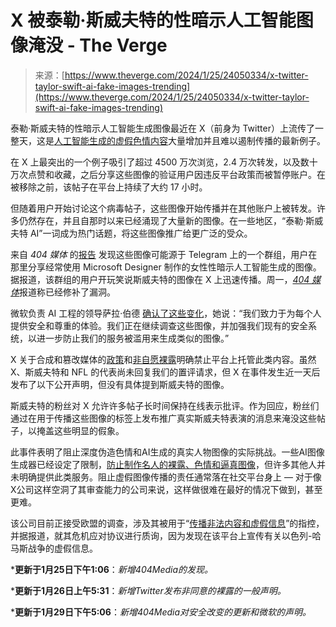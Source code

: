 <!--yml

分类：未分类

日期：2024-05-27 15:11:50

-->

# X 被泰勒·斯威夫特的性暗示人工智能图像淹没 - The Verge

> 来源：[https://www.theverge.com/2024/1/25/24050334/x-twitter-taylor-swift-ai-fake-images-trending](https://www.theverge.com/2024/1/25/24050334/x-twitter-taylor-swift-ai-fake-images-trending)

泰勒·斯威夫特的性暗示人工智能生成图像最近在 X（前身为 Twitter）上流传了一整天，这是[人工智能生成的虚假色情内容](/2023/11/6/23948366/sextortion-is-increasing-amid-rise-in-ai-generated-nudes)大量增加并且难以遏制传播的最新例子。

在 X 上最突出的一个例子吸引了超过 4500 万次浏览，2.4 万次转发，以及数十万次点赞和收藏，之后分享这些图像的验证用户因违反平台政策而被暂停账户。在被移除之前，该帖子在平台上持续了大约 17 小时。

但随着用户开始讨论这个病毒帖子，这些图像开始传播并在其他账户上被转发。许多仍然存在，并且自那时以来已经涌现了大量新的图像。在一些地区，“泰勒·斯威夫特 AI”一词成为热门话题，将这些图像推广给更广泛的受众。

来自 *404 媒体* 的[报告](https://www.404media.co/ai-generated-taylor-swift-porn-twitter/) 发现这些图像可能源于 Telegram 上的一个群组，用户在那里分享经常使用 Microsoft Designer 制作的女性性暗示人工智能生成的图像。据报道，该群组的用户开玩笑说斯威夫特的图像在 X 上迅速传播。周一，[*404 媒体*](https://www.404media.co/microsoft-closes-loophole-that-created-ai-porn-of-taylor-swift/)报道称已经修补了漏洞。

微软负责 AI 工程的领导萨拉·伯德 [确认了这些变化](/e/23818983)，她说：“我们致力于为每个人提供安全和尊重的体验。我们正在继续调查这些图像，并加强我们现有的安全系统，以进一步防止我们的服务被滥用来生成类似的图像。”

X 关于合成和篡改媒体的[政策](https://help.twitter.com/en/rules-and-policies/manipulated-media)和[非自愿裸露](https://help.twitter.com/en/rules-and-policies/intimate-media)明确禁止平台上托管此类内容。虽然 X、斯威夫特和 NFL 的代表尚未回复我们的置评请求，但 X 在事件发生近一天后发布了以下公开声明，但没有具体提到斯威夫特的图像。

斯威夫特的粉丝对 X 允许许多帖子长时间保持在线表示批评。作为回应，粉丝们通过在用于传播这些图像的标签上发布推广真实斯威夫特表演的消息来淹没这些帖子，以掩盖这些明显的假象。

此事件表明了阻止深度伪造色情和AI生成的真实人物图像的实际挑战。一些AI图像生成器已经设定了限制，[防止制作名人的裸露、色情和逼真图像](/2022/11/24/23476622/ai-image-generator-stable-diffusion-version-2-nsfw-artists-data-changes)，但许多其他人并未明确提供此类服务。阻止虚假图像传播的责任通常落在社交平台身上 — 对于像X公司这样空洞了其审查能力的公司来说，这样做很难在最好的情况下做到，甚至更难。

该公司目前正接受欧盟的调查，涉及其被用于“[传播非法内容和虚假信息](/2023/10/12/23914862/eu-x-elon-musk-european-commission-probe-dsa-digital-services-act-hamas-israel)”的指控，并据报道，就其危机应对协议进行质询，因为发现在该平台上宣传有关以色列-哈马斯战争的虚假信息。

***更新于1月25日下午1:06**：*新增404Media的发现。*

***更新于1月26日上午5:31**：*新增Twitter发布非同意的裸露的一般声明。*

***更新于1月29日下午5:06**：*新增404Media对安全改变的更新和微软的声明。*
